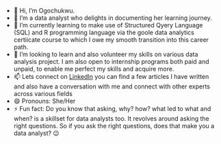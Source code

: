 - 👋 Hi, I’m Ogochukwu.
- 👀 I’m a data analyst who delights in documenting her learning journey.
- 🌱 I’m currently learning to make use of Structured Qyery Language (SQL) and R programming language via the goole data analytics certiicate course to which I owe my smooth transition into this career path.
- 💞️ I’m looking to learn and also volunteer my skills on various data analysis project. I am also open to internship programs both paid and unpaid, to enable me perfect my skills and acquire more.
- 📫 Lets connect on [LinkedIn](https://www.linkedin.com/in/ogochukwu-ezeogu) you can find a few articles I have written and also have a conversation with me and connect with other experts across various fields
- 😄 Pronouns: She/Her
- ⚡ Fun fact: Do you know that asking, why? how? what led to what and when? is a skillset for data analysts too. It revolves around asking the right questions. So if you ask the right questions, does that make you a data analyst? 😉 

<!---
Taciann62/Taciann62 is a ✨ special ✨ repository because its `README.md` (this file) appears on your GitHub profile.
You can click the Preview link to take a look at your changes.
--->
